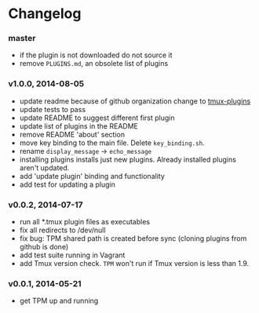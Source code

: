 # Changelog

### master
- if the plugin is not downloaded do not source it
- remove `PLUGINS.md`, an obsolete list of plugins

### v1.0.0, 2014-08-05
- update readme because of github organization change to
  [tmux-plugins](https://github.com/tmux-plugins)
- update tests to pass
- update README to suggest different first plugin
- update list of plugins in the README
- remove README 'about' section
- move key binding to the main file. Delete `key_binding.sh`.
- rename `display_message` -> `echo_message`
- installing plugins installs just new plugins. Already installed plugins aren't
  updated.
- add 'update plugin' binding and functionality
- add test for updating a plugin

### v0.0.2, 2014-07-17
- run all *.tmux plugin files as executables
- fix all redirects to /dev/null
- fix bug: TPM shared path is created before sync (cloning plugins from github
  is done)
- add test suite running in Vagrant
- add Tmux version check. `TPM` won't run if Tmux version is less than 1.9.

### v0.0.1, 2014-05-21
- get TPM up and running

